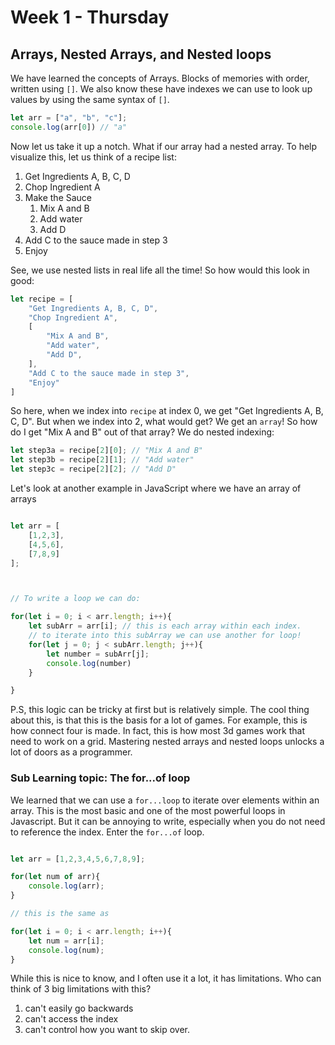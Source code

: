 # Week 1 - Thursday

## Arrays, Nested Arrays, and Nested loops

We have learned the concepts of Arrays. Blocks of memories with order, written using `[]`. We also know these have indexes we can use to look up values by using the same syntax of `[]`.

```js
let arr = ["a", "b", "c"];
console.log(arr[0]) // "a"
```

Now let us take it up a notch. What if our array had a nested array. To help visualize this, let us think of a recipe list:

1. Get Ingredients A, B, C, D
2. Chop Ingredient A
3. Make the Sauce
    1. Mix A and B
    2. Add water
    3. Add D
4. Add C to the sauce made in step 3
5. Enjoy


See, we use nested lists in real life all the time! So how would this look in good:


```js
let recipe = [
    "Get Ingredients A, B, C, D",
    "Chop Ingredient A",
    [
        "Mix A and B",
        "Add water",
        "Add D",
    ],
    "Add C to the sauce made in step 3",
    "Enjoy"
]

```

So here, when we index into `recipe` at index 0, we get "Get Ingredients A, B, C, D". But when we index into 2, what would get?
We get an `array`! So how do I get "Mix A and B" out of that array? We do nested indexing:

```js
let step3a = recipe[2][0]; // "Mix A and B"
let step3b = recipe[2][1]; // "Add water"
let step3c = recipe[2][2]; // "Add D"

```

Let's look at another example in JavaScript where we have an array of arrays

```js

let arr = [
    [1,2,3],
    [4,5,6],
    [7,8,9]
];



// To write a loop we can do:

for(let i = 0; i < arr.length; i++){
    let subArr = arr[i]; // this is each array within each index.
    // to iterate into this subArray we can use another for loop!
    for(let j = 0; j < subArr.length; j++){
        let number = subArr[j];
        console.log(number)
    }

}
```


P.S, this logic can be tricky at first but is relatively simple. The cool thing about this, is that this is the basis for a lot of games. For example, this is how connect four is made. In fact, this is how most 3d games work that need to work on a grid. Mastering nested arrays and nested loops unlocks a lot of doors as a programmer.



### Sub Learning topic: The for...of loop

We learned that we can use a `for...loop` to iterate over elements within an array. This is the most basic and one of the most powerful loops in Javascript. But it can be annoying to write, especially when you do not need to reference the index. Enter the `for...of` loop.


```js

let arr = [1,2,3,4,5,6,7,8,9];

for(let num of arr){
    console.log(arr);
}

// this is the same as

for(let i = 0; i < arr.length; i++){
    let num = arr[i];
    console.log(num);
}

```

While this is nice to know, and I often use it a lot, it has limitations. Who can think of 3 big limitations with this?


1. can't easily go backwards
2. can't access the index
3. can't control how you want to skip over.

